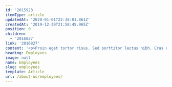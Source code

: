 ```yaml
---
id: '2015923'
itemType: article
updatedAt: '2020-01-01T22:38:01.861Z'
createdAt: '2019-12-30T21:58:45.965Z'
position: 0
children:
  - '2016827'
link: '2016827'
content: '<p>Proin eget tortor risus. Sed porttitor lectus nibh. Cras ultricies ligula sed magna dictum porta. Curabitur arcu erat, accumsan id imperdiet et, porttitor at sem.</p><p>Curabitur arcu erat, accumsan id imperdiet et, porttitor at sem. Nulla quis lorem ut libero malesuada feugiat. Proin eget tortor risus. Nulla quis lorem ut libero malesuada feugiat.</p><p>Quisque velit nisi, pretium ut lacinia in, elementum id enim. Praesent sapien massa, convallis a pellentesque nec, egestas non nisi. Vivamus magna justo, lacinia eget consectetur sed, convallis at tellus. Quisque velit nisi, pretium ut lacinia in, elementum id enim.</p>'
heading: Employees
image: null
name: Employees
slug: employees
template: Article
url: /about-us/employees/
---
```


